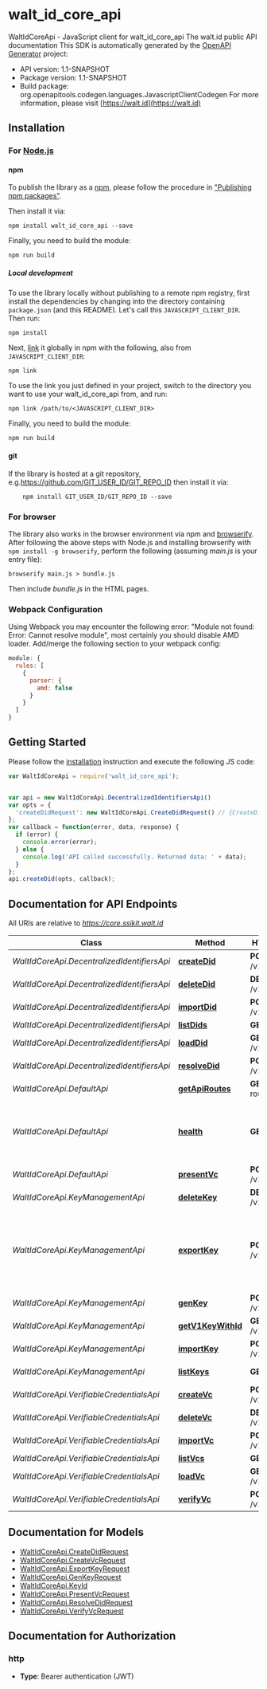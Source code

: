 # walt_id_core_api

WaltIdCoreApi - JavaScript client for walt_id_core_api
The walt.id public API documentation
This SDK is automatically generated by the [OpenAPI Generator](https://openapi-generator.tech) project:

- API version: 1.1-SNAPSHOT
- Package version: 1.1-SNAPSHOT
- Build package: org.openapitools.codegen.languages.JavascriptClientCodegen
For more information, please visit [https://walt.id](https://walt.id)

## Installation

### For [Node.js](https://nodejs.org/)

#### npm

To publish the library as a [npm](https://www.npmjs.com/), please follow the procedure in ["Publishing npm packages"](https://docs.npmjs.com/getting-started/publishing-npm-packages).

Then install it via:

```shell
npm install walt_id_core_api --save
```

Finally, you need to build the module:

```shell
npm run build
```

##### Local development

To use the library locally without publishing to a remote npm registry, first install the dependencies by changing into the directory containing `package.json` (and this README). Let's call this `JAVASCRIPT_CLIENT_DIR`. Then run:

```shell
npm install
```

Next, [link](https://docs.npmjs.com/cli/link) it globally in npm with the following, also from `JAVASCRIPT_CLIENT_DIR`:

```shell
npm link
```

To use the link you just defined in your project, switch to the directory you want to use your walt_id_core_api from, and run:

```shell
npm link /path/to/<JAVASCRIPT_CLIENT_DIR>
```

Finally, you need to build the module:

```shell
npm run build
```

#### git

If the library is hosted at a git repository, e.g.https://github.com/GIT_USER_ID/GIT_REPO_ID
then install it via:

```shell
    npm install GIT_USER_ID/GIT_REPO_ID --save
```

### For browser

The library also works in the browser environment via npm and [browserify](http://browserify.org/). After following
the above steps with Node.js and installing browserify with `npm install -g browserify`,
perform the following (assuming *main.js* is your entry file):

```shell
browserify main.js > bundle.js
```

Then include *bundle.js* in the HTML pages.

### Webpack Configuration

Using Webpack you may encounter the following error: "Module not found: Error:
Cannot resolve module", most certainly you should disable AMD loader. Add/merge
the following section to your webpack config:

```javascript
module: {
  rules: [
    {
      parser: {
        amd: false
      }
    }
  ]
}
```

## Getting Started

Please follow the [installation](#installation) instruction and execute the following JS code:

```javascript
var WaltIdCoreApi = require('walt_id_core_api');


var api = new WaltIdCoreApi.DecentralizedIdentifiersApi()
var opts = {
  'createDidRequest': new WaltIdCoreApi.CreateDidRequest() // {CreateDidRequest} Defines the DID method and optionally the key to be used
};
var callback = function(error, data, response) {
  if (error) {
    console.error(error);
  } else {
    console.log('API called successfully. Returned data: ' + data);
  }
};
api.createDid(opts, callback);

```

## Documentation for API Endpoints

All URIs are relative to *https://core.ssikit.walt.id*

Class | Method | HTTP request | Description
------------ | ------------- | ------------- | -------------
*WaltIdCoreApi.DecentralizedIdentifiersApi* | [**createDid**](docs/DecentralizedIdentifiersApi.md#createDid) | **POST** /v1/did/create | Create DID
*WaltIdCoreApi.DecentralizedIdentifiersApi* | [**deleteDid**](docs/DecentralizedIdentifiersApi.md#deleteDid) | **DELETE** /v1/did/{id} | Delete DID
*WaltIdCoreApi.DecentralizedIdentifiersApi* | [**importDid**](docs/DecentralizedIdentifiersApi.md#importDid) | **POST** /v1/did/import | Import DID
*WaltIdCoreApi.DecentralizedIdentifiersApi* | [**listDids**](docs/DecentralizedIdentifiersApi.md#listDids) | **GET** /v1/did | List DIDs
*WaltIdCoreApi.DecentralizedIdentifiersApi* | [**loadDid**](docs/DecentralizedIdentifiersApi.md#loadDid) | **GET** /v1/did/{id} | Load DID
*WaltIdCoreApi.DecentralizedIdentifiersApi* | [**resolveDid**](docs/DecentralizedIdentifiersApi.md#resolveDid) | **POST** /v1/did/resolve | Resolve DID
*WaltIdCoreApi.DefaultApi* | [**getApiRoutes**](docs/DefaultApi.md#getApiRoutes) | **GET** /api-routes | Get apiRoutes
*WaltIdCoreApi.DefaultApi* | [**health**](docs/DefaultApi.md#health) | **GET** /health | Returns HTTP 200 in case all services are up and running
*WaltIdCoreApi.DefaultApi* | [**presentVc**](docs/DefaultApi.md#presentVc) | **POST** /v1/vc/present | Present VC
*WaltIdCoreApi.KeyManagementApi* | [**deleteKey**](docs/KeyManagementApi.md#deleteKey) | **DELETE** /v1/key/{id} | Delete key
*WaltIdCoreApi.KeyManagementApi* | [**exportKey**](docs/KeyManagementApi.md#exportKey) | **POST** /v1/key/export | Exports public and private key part (if supported by underlying keystore)
*WaltIdCoreApi.KeyManagementApi* | [**genKey**](docs/KeyManagementApi.md#genKey) | **POST** /v1/key/gen | Generate key
*WaltIdCoreApi.KeyManagementApi* | [**getV1KeyWithId**](docs/KeyManagementApi.md#getV1KeyWithId) | **GET** /v1/key/{id} | Load public key
*WaltIdCoreApi.KeyManagementApi* | [**importKey**](docs/KeyManagementApi.md#importKey) | **POST** /v1/key/import | Import key
*WaltIdCoreApi.KeyManagementApi* | [**listKeys**](docs/KeyManagementApi.md#listKeys) | **GET** /v1/key | List of key IDs
*WaltIdCoreApi.VerifiableCredentialsApi* | [**createVc**](docs/VerifiableCredentialsApi.md#createVc) | **POST** /v1/vc/create | Create VC
*WaltIdCoreApi.VerifiableCredentialsApi* | [**deleteVc**](docs/VerifiableCredentialsApi.md#deleteVc) | **DELETE** /v1/vc/{id} | Delete VC
*WaltIdCoreApi.VerifiableCredentialsApi* | [**importVc**](docs/VerifiableCredentialsApi.md#importVc) | **POST** /v1/vc/import | Import VC
*WaltIdCoreApi.VerifiableCredentialsApi* | [**listVcs**](docs/VerifiableCredentialsApi.md#listVcs) | **GET** /v1/vc | List VCs
*WaltIdCoreApi.VerifiableCredentialsApi* | [**loadVc**](docs/VerifiableCredentialsApi.md#loadVc) | **GET** /v1/vc/{id} | Load VC
*WaltIdCoreApi.VerifiableCredentialsApi* | [**verifyVc**](docs/VerifiableCredentialsApi.md#verifyVc) | **POST** /v1/vc/verify | Verify VC


## Documentation for Models

 - [WaltIdCoreApi.CreateDidRequest](docs/CreateDidRequest.md)
 - [WaltIdCoreApi.CreateVcRequest](docs/CreateVcRequest.md)
 - [WaltIdCoreApi.ExportKeyRequest](docs/ExportKeyRequest.md)
 - [WaltIdCoreApi.GenKeyRequest](docs/GenKeyRequest.md)
 - [WaltIdCoreApi.KeyId](docs/KeyId.md)
 - [WaltIdCoreApi.PresentVcRequest](docs/PresentVcRequest.md)
 - [WaltIdCoreApi.ResolveDidRequest](docs/ResolveDidRequest.md)
 - [WaltIdCoreApi.VerifyVcRequest](docs/VerifyVcRequest.md)


## Documentation for Authorization



### http

- **Type**: Bearer authentication (JWT)

